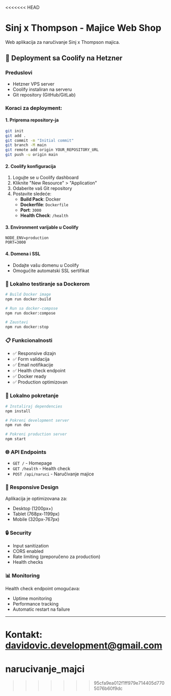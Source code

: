 <<<<<<< HEAD
# Sinj x Thompson - Majice Web Shop

Web aplikacija za naručivanje Sinj x Thompson majica.

## 🚀 Deployment sa Coolify na Hetzner

### Preduslovi
- Hetzner VPS server
- Coolify instaliran na serveru
- Git repository (GitHub/GitLab)

### Koraci za deployment:

#### 1. Priprema repository-ja
```bash
git init
git add .
git commit -m "Initial commit"
git branch -M main
git remote add origin YOUR_REPOSITORY_URL
git push -u origin main
```

#### 2. Coolify konfiguracija
1. Logujte se u Coolify dashboard
2. Kliknite "New Resource" > "Application"
3. Odaberite vaš Git repository
4. Postavite sledeće:
   - **Build Pack**: Docker
   - **Dockerfile**: `Dockerfile`
   - **Port**: `3000`
   - **Health Check**: `/health`

#### 3. Environment varijable u Coolify
```
NODE_ENV=production
PORT=3000
```

#### 4. Domena i SSL
- Dodajte vašu domenu u Coolify
- Omogućite automatski SSL sertifikat

### 🐳 Lokalno testiranje sa Dockerom

```bash
# Build Docker image
npm run docker:build

# Run sa docker-compose
npm run docker:compose

# Zaustavi
npm run docker:stop
```

### 📋 Funkcionalnosti

- ✅ Responsive dizajn
- ✅ Form validacija
- ✅ Email notifikacije
- ✅ Health check endpoint
- ✅ Docker ready
- ✅ Production optimizovan

### 🔧 Lokalno pokretanje

```bash
# Instaliraj dependencies
npm install

# Pokreni development server
npm run dev

# Pokreni production server
npm start
```

### 🌐 API Endpoints

- `GET /` - Homepage
- `GET /health` - Health check
- `POST /api/naruci` - Naručivanje majice

### 📱 Responsive Design

Aplikacija je optimizovana za:
- Desktop (1200px+)
- Tablet (768px-1199px)
- Mobile (320px-767px)

### 🔒 Security

- Input sanitization
- CORS enabled
- Rate limiting (preporučeno za production)
- Health checks

### 📊 Monitoring

Health check endpoint omogućava:
- Uptime monitoring
- Performance tracking
- Automatic restart na failure

---

**Kontakt**: davidovic.development@gmail.com
=======
# narucivanje_majci
>>>>>>> 95cfa9ea012f1ff979e714405d7705076b60f9dc
